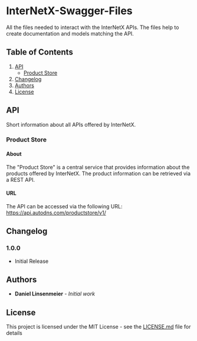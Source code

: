 # InterNetX-Swagger-Files
All the files needed to interact with the InterNetX APIs. The files help to create documentation and models matching the API. 

## Table of Contents
1. [API](#api)
   * [Product Store](#product-store)
2. [Changelog](#changelog)
3. [Authors](#authors)
3. [License](#license)

## API
Short information about all APIs offered by InterNetX.

### Product Store
#### About
The "Product Store" is a central service that provides information about the products offered by InterNetX. The product information can be retrieved via a REST API.
#### URL
The API can be accessed via the following URL: https://api.autodns.com/productstore/v1/

## Changelog
### 1.0.0
* Initial Release

## Authors
* **Daniel Linsenmeier** - *Initial work*

## License
This project is licensed under the MIT License - see the [LICENSE.md](LICENSE.md) file for details
